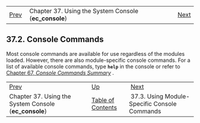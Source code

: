 |     |     |     |
| --- | --- | --- |
| [Prev](operations)  | Chapter 37. Using the System Console (**ec_console**) |  [Next](module_specific_console_commands.using) |

## 37.2. Console Commands

Most console commands are available for use regardless of the modules loaded. However, there are also module-specific console commands. For a list of available console commands, type **`help`** in the console or refer to [Chapter 67, *Console Commands Summary*](console_commands "Chapter 67. Console Commands Summary") .

|     |     |     |
| --- | --- | --- |
| [Prev](operations)  | [Up](operations) |  [Next](module_specific_console_commands.using) |
| Chapter 37. Using the System Console (**ec_console**)  | [Table of Contents](index) |  37.3. Using Module-Specific Console Commands |

